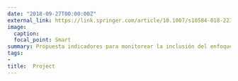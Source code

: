 ```yaml
---
date: "2018-09-27T00:00:00Z"
external_link: https://link.springer.com/article/10.1007/s10584-018-2231-1
image:
  caption: 
  focal_point: Smart
summary: Propuesta indicadores para monitorear la inclusión del enfoque de género 
tags:
- 
title:  Project
---
```

